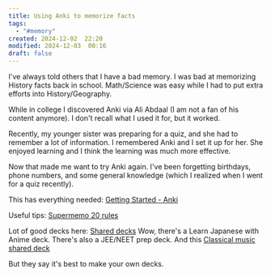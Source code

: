 ```yaml
---
title: Using Anki to memorize facts
tags:
  - "#memory"
created: 2024-12-02  22:20
modified: 2024-12-03  00:16
draft: false
---
```

I've always told others that I have a bad memory. I was bad at memorizing History facts back in school. Math/Science was easy while I had to put extra efforts into History/Geography. 

While in college I discovered Anki via Ali Abdaal (I am not a fan of his content anymore). I don't recall what I used it for, but it worked.

Recently, my younger sister was preparing for a quiz, and she had to remember a lot of information. I remembered Anki and I set it up for her. She enjoyed learning and I think the learning was much more effective. 

Now that made me want to try Anki again. I've been forgetting birthdays, phone numbers, and some general knowledge (which I realized when I went for a quiz recently). 

This has everything needed: [Getting Started - Anki](https://docs.ankiweb.net/getting-started.html)

Useful tips: [Supermemo 20 rules](https://www.supermemo.com/en/blog/twenty-rules-of-formulating-knowledge)

Lot of good decks here: [Shared decks](https://ankiweb.net/shared/decks)
Wow, there's a Learn Japanese with Anime deck. There's also a JEE/NEET prep deck. And this [Classical music shared deck](https://ankiweb.net/shared/info/974811307)

But they say it's best to make your own decks. 